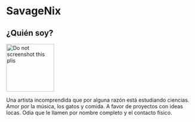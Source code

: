 <!DOCTYPE html>
# SavageNix
<html>
<head>
</head>
<body>
<h2> ¿Quién soy? </h2>
<img "https://github.com/Chiiyomi/Nix/blob/master/Pic_235.jpg" alt="Do not screenshot this plis" style="width:128px;height:128px;">
<p> Una artista incomprendida que por alguna razón está estudiando ciencias. Amor por la música, los gatos y comida. A favor de proyectos con ideas locas. Odia que le llamen por nombre completo y el contacto físico. </p>

</body>
</html>
